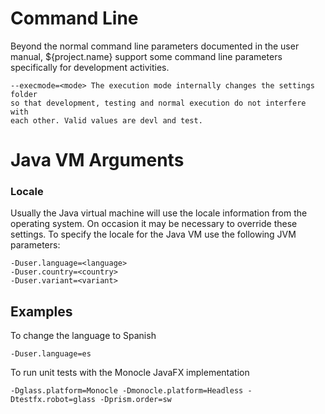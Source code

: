 # Command Line
Beyond the normal command line parameters documented in the user manual, 
${project.name} support some command line parameters specifically for 
development activities.

    --execmode=<mode> The execution mode internally changes the settings folder
    so that development, testing and normal execution do not interfere with
    each other. Valid values are devl and test.

# Java VM Arguments
### Locale
Usually the Java virtual machine will use the locale information from the 
operating system. On occasion it may be necessary to override these settings.
To specify the locale for the Java VM use the following JVM parameters:

    -Duser.language=<language>
    -Duser.country=<country>
    -Duser.variant=<variant>

## Examples
To change the language to Spanish

    -Duser.language=es

To run unit tests with the Monocle JavaFX implementation

    -Dglass.platform=Monocle -Dmonocle.platform=Headless -Dtestfx.robot=glass -Dprism.order=sw

